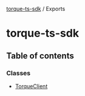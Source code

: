 [torque-ts-sdk](README.md) / Exports

# torque-ts-sdk

## Table of contents

### Classes

- [TorqueClient](classes/TorqueClient.md)

